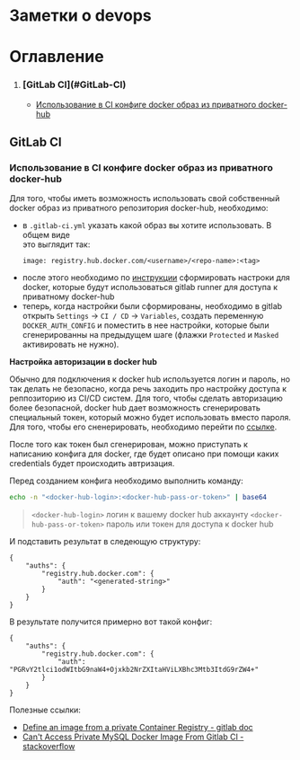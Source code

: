 Заметки о devops
================

# Оглавление

1. <h3>[GitLab CI](#GitLab-CI)</h3>

    - [Использование в CI конфиге docker образ из приватного docker-hub](#Использование-в-CI-конфиге-docker-образ-из-приватного-docker-hub)


<a name='GitLab-CI'></a>
## GitLab CI


<a name='Использование-в-CI-конфиге-docker-образ-из-приватного-docker-hub'></a>
### Использование в CI конфиге docker образ из приватного docker-hub

Для того, чтобы иметь возможность использовать свой собственный
docker образ из приватного репозитория docker-hub, необходимо:

- в `.gitlab-ci.yml` указать какой образ вы хотите использовать. В общем виде  
    это выглядит так:
    ```
    image: registry.hub.docker.com/<username>/<repo-name>:<tag>
    ```
- после этого необходимо по [инструкции](#Настройка-авторизации-в-docker-hub)
    сформировать настроки для docker, которые будут использоваться gitlab 
    runner для доступа к приватному docker-hub
- теперь, когда настройки были сформированы, необходимо в gitlab открыть 
    `Settings` -> `CI / CD` -> `Variables`, создать переменную `DOCKER_AUTH_CONFIG`
    и поместить в нее настройки, которые были сгенерированны на предыдущем шаге 
    (флажки `Protected` и `Masked` активировать не нужно).



<a name='Настройка-авторизации-в-docker-hub'></a>
**Настройка авторизации в docker hub** 

Обычно для подключения к docker hub используется логин и пароль, но так делать 
не безопасно, когда речь заходить про настройку доступа к реппозиторию из 
CI/CD систем. Для того, чтобы сделать авторизацию более безопасной, docker hub
дает возможность сгенерировать специальный токен, который можно будет 
использовать вместо пароля. Для того, чтобы его сненерировать, необходимо 
перейти по [ссылке](https://hub.docker.com/settings/security).

После того как токен был сгенерирован, можно приступать к написанию конфига для 
docker, где будет описано при помощи каких credentials будет происходить 
автризация.

Перед созданием конфига необходимо выполнить команду:

```bash
echo -n "<docker-hub-login>:<docker-hub-pass-or-token>" | base64
```

>`<docker-hub-login>` логин к вашему docker hub аккаунту 
>`<docker-hub-pass-or-token>` пароль или токен для доступа к docker hub


И подставить результат в следеющую структуру:

```
{
    "auths": {
        "registry.hub.docker.com": {
            "auth": "<generated-string>"
        }
    }
}
```

В результате получится примерно вот такой конфиг:

```
{
    "auths": {
        "registry.hub.docker.com": {
            "auth": "PGRvY2tlci1odWItbG9naW4+Ojxkb2NrZXItaHViLXBhc3Mtb3ItdG9rZW4+"
        }
    }
}
```


Полезные ссылки:

- [Define an image from a private Container Registry - gitlab doc](https://docs.gitlab.com/ee/ci/docker/using_docker_images.html#define-an-image-from-a-private-container-registry)
- [Can't Access Private MySQL Docker Image From Gitlab CI - stackoverflow](https://stackoverflow.com/questions/51580858/cant-access-private-mysql-docker-image-from-gitlab-ci)

